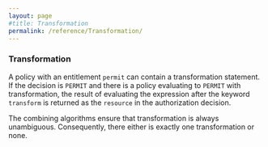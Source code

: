 ```yaml
---
layout: page
#title: Transformation
permalink: /reference/Transformation/
---
```


### Transformation

A policy with an entitlement `permit` can contain a transformation statement. If the decision is `PERMIT` and there is a policy evaluating to `PERMIT` with transformation, the result of evaluating the expression after the keyword `transform` is returned as the `resource` in the authorization decision.

The combining algorithms ensure that transformation is always unambiguous. Consequently, there either is exactly one transformation or none.